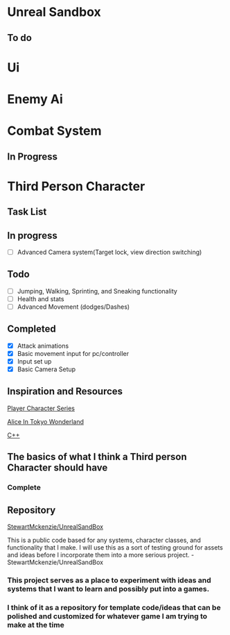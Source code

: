 # Unreal Sandbox

## To do

# Ui

# Enemy Ai

# Combat System

## In Progress

# Third Person Character

## Task List

## In progress
- [ ] Advanced Camera system(Target lock, view direction switching)
## Todo
- [ ] Jumping, Walking, Sprinting, and Sneaking functionality
- [ ] Health and stats
- [ ] Advanced Movement (dodges/Dashes)
## Completed
- [x] Attack animations
- [x] Basic movement input for pc/controller
- [x] Input set up
- [x] Basic Camera Setup

##  **Inspiration and Resources**

[Player Character Series](https://www.youtube.com/playlist?list=PLCeaAi_Ah78SEV2Q-iVuFbe6xOtQYH6sH)

[Alice In Tokyo Wonderland](https://www.youtube.com/playlist?list=PLu0Ww_OgCV1h8FGPr3hHUQTN2C7nTAWRV)

[C++](https://www.youtube.com/playlist?list=PLlrATfBNZ98dudnM48yfGUldqGD0S4FFb)

## **The basics of what I think a Third person Character should have**

### Complete

## Repository

[StewartMckenzie/UnrealSandBox](https://github.com/StewartMckenzie/UnrealSandBox)

This is a public code based for any systems, character classes, and functionality that I make. I will use this as a sort of testing ground for assets and ideas before I incorporate them into a more serious project. - StewartMckenzie/UnrealSandBox

### **This project serves as a place to experiment with ideas and systems that I want to learn and possibly put into a games.**

###  **I think of it as a repository for template code/ideas that can be polished and customized for whatever game I am trying to make at the time**